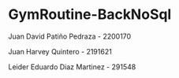 # GymRoutine-BackNoSql

Juan David Patiño Pedraza - 2200170

Juan Harvey Quintero - 2191621

Leider Eduardo Diaz Martinez - 291548
